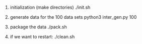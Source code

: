 1. initialization (make directories)
   ./init.sh

2. generate data for the 100 data sets
   python3 inter_gen.py 100

3. package the data
   ./pack.sh

4. if we want to restart:
   ./clean.sh 

